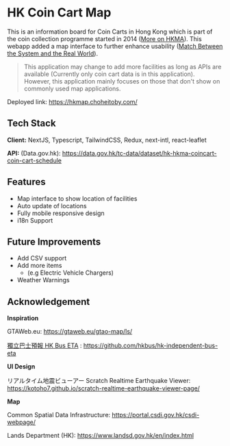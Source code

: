 # HK Coin Cart Map

This is an information board for Coin Carts in Hong Kong which is part of the coin collection programme started in 2014 ([More on HKMA](https://www.hkma.gov.hk/eng/key-functions/money/hong-kong-currency/coin-collection-programme/)). This webapp added a map interface to further enhance usability ([Match Between the System and the Real World](https://www.nngroup.com/articles/ten-usability-heuristics/#toc-2-match-between-the-system-and-the-real-world-2)).

> This application may change to add more facilities as long as APIs are available (Currently only coin cart data is in this application). However, this application mainly focuses on those that don't show on commonly used map applications.

Deployed link: https://hkmap.choheitoby.com/

## Tech Stack

**Client:** NextJS, Typescript, TailwindCSS, Redux, next-intl, react-leaflet

**API:** (Data.gov.hk): https://data.gov.hk/tc-data/dataset/hk-hkma-coincart-coin-cart-schedule

## Features

-   Map interface to show location of facilities
-   Auto update of locations
-   Fully mobile responsive design
-   i18n Support

## Future Improvements

-   Add CSV support
-   Add more items
    -   (e.g Electric Vehicle Chargers)
-   Weather Warnings

## Acknowledgement

**Inspiration**

GTAWeb.eu: https://gtaweb.eu/gtao-map/ls/

[獨立巴士預報 HK Bus ETA](https://hkbus.app/en) : https://github.com/hkbus/hk-independent-bus-eta

**UI Design**

リアルタイム地震ビューアー Scratch Realtime Earthquake Viewer: https://kotoho7.github.io/scratch-realtime-earthquake-viewer-page/

**Map**

Common Spatial Data Infrastructure: https://portal.csdi.gov.hk/csdi-webpage/

Lands Department (HK): https://www.landsd.gov.hk/en/index.html
